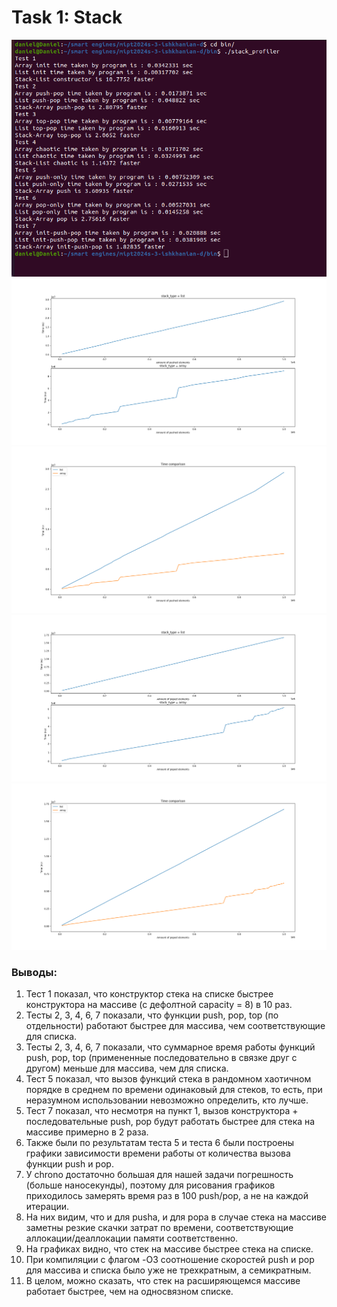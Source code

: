 # Task 1: Stack
![screen.png](https://github.com/Danchess17/mipt2024s-3-ishkhanian-d/blob/main/screen.png)
![push1.png](https://github.com/Danchess17/mipt2024s-3-ishkhanian-d/blob/main/push1.png)
![push1.png](https://github.com/Danchess17/mipt2024s-3-ishkhanian-d/blob/main/push2.png)
![pop1.png](https://github.com/Danchess17/mipt2024s-3-ishkhanian-d/blob/main/pop1.png)
![pop2.png](https://github.com/Danchess17/mipt2024s-3-ishkhanian-d/blob/main/pop2.png)
### Выводы:
1) Тест 1 показал, что конструктор стека на списке быстрее конструктора на массиве (с дефолтной capacity = 8) в 10 раз.
2) Тесты 2, 3, 4, 6, 7 показали, что функции push, pop, top (по отдельности) работают быстрее для массива, чем соответствующие для списка.
3) Тесты 2, 3, 4, 6, 7 показали, что суммарное время работы функций push, pop, top (примененные последовательно в связке друг с другом) меньше для массива, чем для списка.
4) Тест 5 показал, что вызов функций стека в рандомном хаотичном порядке в среднем по времени одинаковый для стеков, то есть, при неразумном использовании невозможно определить, кто лучше.
5) Тест 7 показал, что несмотря на пункт 1, вызов конструктора + последовательные push, pop будут работать быстрее для стека на массиве примерно в 2 раза.
6) Также были по результатам теста 5 и теста 6 были построены графики зависимости времени работы от количества вызова функции push и pop.
7) У chrono достаточно большая для нашей задачи погрешность (больше наносекунды), поэтому для рисования графиков приходилось замерять время раз в 100 push/pop, а не на каждой итерации.
8) На них видим, что и для pusha, и для popa в случае стека на массиве заметны резкие скачки затрат по времени, соответствующие аллокации/деаллокации памяти соответственно.
9) На графиках видно, что стек на массиве быстрее стека на списке.
10) При компиляции c флагом -O3 соотношение скоростей push и pop для массива и списка было уже не трехкратным, а семикратным. 
11) В целом, можно сказать, что стек на расширяющемся массиве работает быстрее, чем на односвязном списке.

